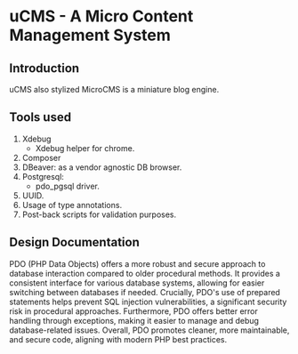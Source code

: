 # uCMS - A Micro Content Management System

## Introduction

uCMS also stylized MicroCMS is a miniature blog engine.

## Tools used

1. Xdebug
    - Xdebug helper for chrome.
2. Composer
3. DBeaver: as a vendor agnostic DB browser.
4. Postgresql:
    - pdo_pgsql driver.
5. UUID.
6. Usage of type annotations.
7. Post-back scripts for validation purposes.

## Design Documentation

PDO (PHP Data Objects) offers a more robust and secure approach to database interaction compared to older procedural methods. It provides a consistent interface for various database systems, allowing for easier switching between databases if needed.  Crucially, PDO's use of prepared statements helps prevent SQL injection vulnerabilities, a significant security risk in procedural approaches.  Furthermore, PDO offers better error handling through exceptions, making it easier to manage and debug database-related issues.  Overall, PDO promotes cleaner, more maintainable, and secure code, aligning with modern PHP best practices.
